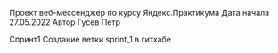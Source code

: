 Проект веб-мессенджер по курсу Яндекс.Практикума
Дата начала 27.05.2022
Автор Гусев Петр

Спринт1
Создание ветки sprint_1 в гитхабе